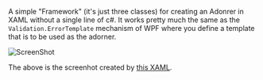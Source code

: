 A simple "Framework" (it's just three classes) for creating an Adonrer in XAML without a single line of c#. It works pretty much the same as the `Validation.ErrorTemplate` mechanism of WPF where you define a template that is to be used as the adorner.

![ScreenShot](https://raw.github.com/bitbonk/Toolbox/master/XAML%20Adornment/Adornment.png)

The above is the screenhot created by [this XAML](https://github.com/bitbonk/Toolbox/blob/master/XAML%20Adornment/Adornment/Adornment/MainWindow.xaml).

